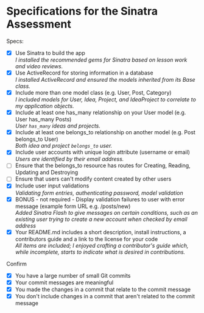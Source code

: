 # Specifications for the Sinatra Assessment

Specs:
- [x] Use Sinatra to build the app  
_I installed the recommended gems for Sinatra based on lesson work and video reviews._
- [x] Use ActiveRecord for storing information in a database  
_I installed ActiveRecord and ensured the models inherited from its Base class._
- [x] Include more than one model class (e.g. User, Post, Category)  
_I included models for User, Idea, Project, and IdeaProject to correlate to my application objects._
- [x] Include at least one has_many relationship on your User model (e.g. User has_many Posts)  
_User `has_many` ideas and projects._
- [x] Include at least one belongs_to relationship on another model (e.g. Post belongs_to User)  
_Both idea and project `belongs_to` user._
- [x] Include user accounts with unique login attribute (username or email)
_Users are identified by their email address._
- [ ] Ensure that the belongs_to resource has routes for Creating, Reading, Updating and Destroying
- [ ] Ensure that users can't modify content created by other users
- [x] Include user input validations  
_Validating form entries, authenticating password, model validation_
- [x] BONUS - not required - Display validation failures to user with error message (example form URL e.g. /posts/new)  
_Added Sinatra Flash to give messages on certain conditions, such as an existing user trying to create a new account when checked by email address_
- [x] Your README.md includes a short description, install instructions, a contributors guide and a link to the license for your code  
_All items are included; I enjoyed crafting a contributor's guide which, while incomplete, starts to indicate what is desired in contributions._

Confirm
- [x] You have a large number of small Git commits
- [x] Your commit messages are meaningful
- [x] You made the changes in a commit that relate to the commit message
- [x] You don't include changes in a commit that aren't related to the commit message
